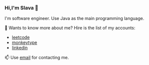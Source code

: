 ### Hi,I'm Slava 👋

I'm software engineer. Use Java as the main programming language.

🔭 Wants to know more about me? Hire is the list of my accounts:
* [leetcode](https://leetcode.com/izishared/)
* [monkeytype](https://monkeytype.com/profile/izishared)
* [linkedin](https://www.linkedin.com/in/viacheslav-ganiaev-11109186/)

📫 Use [email](mailto:slava.ganyaev@gmail.com) for contacting me.

<!--
**izishared/izishared** is a ✨ _special_ ✨ repository because its `README.md` (this file) appears on your GitHub profile.

Here are some ideas to get you started:

- 🔭 I’m currently working on ...
- 🌱 I’m currently learning ...
- 👯 I’m looking to collaborate on ...
- 🤔 I’m looking for help with ...
- 💬 Ask me about ...
- 📫 How to reach me: ...
- 😄 Pronouns: ...
- ⚡ Fun fact: ...
-->
